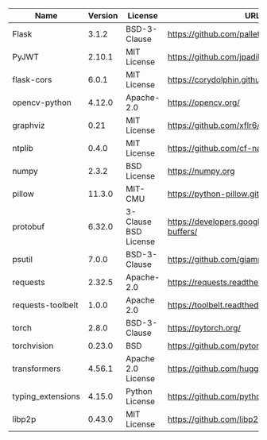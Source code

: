 | Name                     | Version | License                                           | URL                                                |
|--------------------------|---------|---------------------------------------------------|----------------------------------------------------|
| Flask                    | 3.1.2   | BSD-3-Clause                                      | https://github.com/pallets/flask/                  |
| PyJWT                    | 2.10.1  | MIT License                                       | https://github.com/jpadilla/pyjwt                  |
| flask-cors               | 6.0.1   | MIT License                                       | https://corydolphin.github.io/flask-cors/          |
| opencv-python            | 4.12.0  | Apache-2.0                                        | https://opencv.org/                                |
| graphviz                 | 0.21    | MIT License                                       | https://github.com/xflr6/graphviz                  |
| ntplib                   | 0.4.0   | MIT License                                       | https://github.com/cf-natali/ntplib                |
| numpy                    | 2.3.2   | BSD License                                       | https://numpy.org                                  |
| pillow                   | 11.3.0  | MIT-CMU                                           | https://python-pillow.github.io                    |
| protobuf                 | 6.32.0  | 3-Clause BSD License                              | https://developers.google.com/protocol-buffers/    |
| psutil                   | 7.0.0   | BSD-3-Clause                                      | https://github.com/giampaolo/psutil                |
| requests                 | 2.32.5  | Apache-2.0                                        | https://requests.readthedocs.io                    |
| requests-toolbelt        | 1.0.0   | Apache 2.0                                        | https://toolbelt.readthedocs.io/                   |
| torch                    | 2.8.0   | BSD-3-Clause                                      | https://pytorch.org/                               |
| torchvision              | 0.23.0  | BSD                                               | https://github.com/pytorch/vision                  |
| transformers             | 4.56.1  | Apache 2.0 License                                | https://github.com/huggingface/transformers        |
| typing_extensions        | 4.15.0  | Python License                                    | https://github.com/python/typing_extensions        |
| libp2p                   | 0.43.0  | MIT License                                       | https://github.com/libp2p/go-libp2p                |
